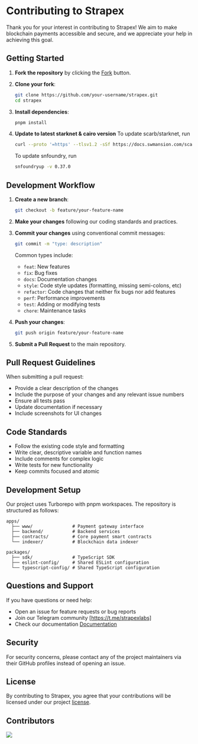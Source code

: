 # Contributing to Strapex

Thank you for your interest in contributing to Strapex! We aim to make blockchain payments accessible and secure, and we appreciate your help in achieving this goal.

## Getting Started

1. **Fork the repository** by clicking the [Fork](https://github.com/strapexlabs/strapex/fork) button.

2. **Clone your fork**:

   ```bash
   git clone https://github.com/your-username/strapex.git
   cd strapex
   ```

3. **Install dependencies**:

   ```bash
   pnpm install
   ```

4. **Update to latest starknet & cairo version**
   To update scarb/starknet, run
   ```bash
   curl --proto '=https' --tlsv1.2 -sSf https://docs.swmansion.com/scarb/install.sh | sh -s -- -v 2.10.1
   ```
   To update snfoundry, run
   ```bash
   snfoundryup -v 0.37.0
   ```

## Development Workflow

1. **Create a new branch**:

   ```bash
   git checkout -b feature/your-feature-name
   ```

2. **Make your changes** following our coding standards and practices.

3. **Commit your changes** using conventional commit messages:

   ```bash
   git commit -m "type: description"
   ```

   Common types include:

   - `feat`: New features
   - `fix`: Bug fixes
   - `docs`: Documentation changes
   - `style`: Code style updates (formatting, missing semi-colons, etc)
   - `refactor`: Code changes that neither fix bugs nor add features
   - `perf`: Performance improvements
   - `test`: Adding or modifying tests
   - `chore`: Maintenance tasks

4. **Push your changes**:

   ```bash
   git push origin feature/your-feature-name
   ```

5. **Submit a Pull Request** to the main repository.

## Pull Request Guidelines

When submitting a pull request:

- Provide a clear description of the changes
- Include the purpose of your changes and any relevant issue numbers
- Ensure all tests pass
- Update documentation if necessary
- Include screenshots for UI changes

## Code Standards

- Follow the existing code style and formatting
- Write clear, descriptive variable and function names
- Include comments for complex logic
- Write tests for new functionality
- Keep commits focused and atomic

## Development Setup

Our project uses Turborepo with pnpm workspaces. The repository is structured as follows:

```
apps/
  ├── www/               # Payment gateway interface
  ├── backend/           # Backend services
  ├── contracts/         # Core payment smart contracts
  └── indexer/           # Blockchain data indexer

packages/
  ├── sdk/               # TypeScript SDK
  ├── eslint-config/     # Shared ESLint configuration
  └── typescript-config/ # Shared TypeScript configuration
```

## Questions and Support

If you have questions or need help:

- Open an issue for feature requests or bug reports
- Join our Telegram community [https://t.me/strapexlabs]
- Check our documentation [Documentation](README)

## Security

For security concerns, please contact any of the project maintainers via their GitHub profiles instead of opening an issue.

## License

By contributing to Strapex, you agree that your contributions will be licensed under our project [license](LICENSE).

## Contributors

<a href="https://github.com/StrapexLabs/strapex/graphs/contributors">
  <img src="https://contrib.rocks/image?repo=StrapexLabs/strapex" />
</a>
